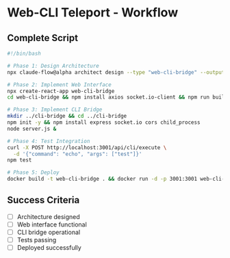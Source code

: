 # Web-CLI Teleport - Workflow

## Complete Script

```bash
#!/bin/bash

# Phase 1: Design Architecture
npx claude-flow@alpha architect design --type "web-cli-bridge" --output arch.json

# Phase 2: Implement Web Interface
npx create-react-app web-cli-bridge
cd web-cli-bridge && npm install axios socket.io-client && npm run build

# Phase 3: Implement CLI Bridge
mkdir ../cli-bridge && cd ../cli-bridge
npm init -y && npm install express socket.io cors child_process
node server.js &

# Phase 4: Test Integration
curl -X POST http://localhost:3001/api/cli/execute \
  -d '{"command": "echo", "args": ["test"]}'
npm test

# Phase 5: Deploy
docker build -t web-cli-bridge . && docker run -d -p 3001:3001 web-cli-bridge
```

## Success Criteria
- [ ] Architecture designed
- [ ] Web interface functional
- [ ] CLI bridge operational
- [ ] Tests passing
- [ ] Deployed successfully
